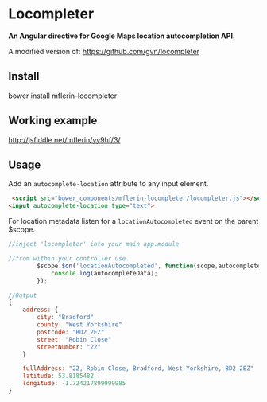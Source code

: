 # Locompleter

**An Angular directive for Google Maps location autocompletion API.**

A modified version of: https://github.com/gvn/locompleter

## Install

bower install mflerin-locompleter

## Working example
http://jsfiddle.net/mflerin/yy9hf/3/

## Usage

Add an `autocomplete-location` attribute to any input element.

```html
 <script src="bower_components/mflerin-locompleter/locompleter.js"></script>
<input autocomplete-location type="text">
```

For location metadata listen for a `locationAutocompleted` event on the parent $scope.
```javascript
//inject 'locompleter' into your main app.module

//from within your controller use.
        $scope.$on('locationAutocompleted', function(scope,autocompleteData) {
            console.log(autocompleteData);
        });
```



```javascript
//Output
{
    address: {
        city: "Bradford"
        county: "West Yorkshire"
        postcode: "BD2 2EZ"
        street: "Robin Close"
        streetNumber: "22"
    }

    fullAddress: "22, Robin Close, Bradford, West Yorkshire, BD2 2EZ"
    latitude: 53.8185482
    longitude: -1.724217899999985
}
```
